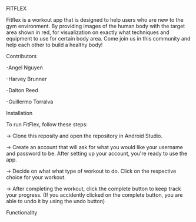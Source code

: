 FITFLEX 

Fitflex is a workout app that is designed to help users who are new to the gym environment. By providing images of the human body with the target area shown in red, for visualization on exactly what techniques and equipment to use for certain body area. Come join us in this community and  help each other to build a healthy body! 

Contributors 

-Angel Nguyen 

-Harvey Brunner 

-Dalton Reed 

-Guillermo Torralva 

 
Installation 

To run FitFlex, follow these steps: 

-> Clone this reposity and open the repository in Android Studio. 

-> Create an account that will ask for what you would like your username and password to be. After setting up your account, you're ready to use the app.

-> Decide on what what type of workout to do. Click on the respective choice for your workout.

-> After completing the workout, click the complete button to keep track your progress. (If you accidently clicked on the complete button, you are able to undo it by using the undo button) 


Functionality 
